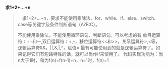 **求1+2+…+n**

> 　求1+2+…+n，要求不能使用乘除法、for、while、if、else、switch、case等关键字及条件判断语句（A?B:C）。
>
>
>
> 不能使用乘除法，不能使用循环语句、判断语句。可以考虑的有   单目运算符：++和--,双目运算符：+,-，移位运算符<<和>>，关系运算符>,<等，逻辑运算符&&，||,&,|,^，赋值= 
> 最有可能使用到的就是逻辑运算符了。如果记得它们有短路特性的话，就可以当作if来使用了。
> 代码实现功能为：当n大于1时，和为f(n)=f(n-1)+n，n=1时，f(n)=1